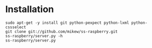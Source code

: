 # Installation

    sudo apt-get -y install git python-pexpect python-lxml python-cssselect
    git clone git://github.com/mikew/ss-raspberry.git
    ss-raspberry/server.py -h
    ss-raspberry/server.py
